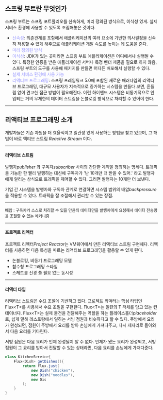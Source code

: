 
## 스프링 부트란 무엇인가

스프링 부트는 스프링 포트폴리오를 신속하게, 미리 정의된 방식으로, 이식성 있게. 실제 서비스 환경에 사용할 수 있도록 조립해놓은 것이다.

- <span style="color:9999ff">신속성</span>: 의존관계를 포함해서 애플리케이션의 여러 요소에 기반한 의사결정을 신속히 적용할 수 있게 해주므로 애플리케이션 개발 속도를 높이는 데 도움을 준다.
- <span style="color:9999ff">미리 정의된 방식</span>
- <span style="color:9999ff">이식성</span>: JDK가 있는 곳이라면 스프링 부트 애플리케이션은 어디에서나 실행될 수 있다. 특정한 인증을 받은 애플리케이션 서버나 특정 벤더 제품을 필요로 하지 않음, 스프링 부트의 도구를 사용해 패키지를 만들면 어디든 배포해서 실행할 수 있다.
- <span style="color:9999ff">실제 서비스 환경에 사용 가능</span>
- <span style="color:9999ff">리액티브 프로그래밍</span>: 스프링 프레임워크 5.0에 포함된 새로운 패러다임의 리액티브 프로그래밍, 대규모 사용자가 지속적으로 증가하는 시스템을 만들다 보면, 흔들림 없이 견고한 접근 방법이 필요해진다. 이런 하이엔드 시스템은 비동기적으로 인입되는 거의 무제한의 데이터 스트림을 논블로킹 방식으로 처리할 수 있어야 한다.

<hr>

## 리액티브 프로그래밍 소개
개발자들은 기존 자원을 더 효율적이고 일관성 있게 사용하는 방법을 찾고 있으며, 그 해법이 바로 액티브 스트림 *Reactive Stream* 이다.
- - - 
#### 리액티브 스트림
발행자*publisher* 와 구독자*subscriber* 사이의 간단한 계약을 정의하는 명세다. 트래픽을 가능한 한 빨리 발행하는 대신에 구독자가 '난 10개만 더 받을 수 있어.' 라고 발행자에게 알리는 상식으로 트래픽을 제어할 수 있다. 그러면 발행자는 10개만 더 보낸다.

기업 간 시스템을 발행자와 구독자 관계로 연결하면 시스템 범위의 배압*backpressure* 을 적용할 수 있다. 트래픽을 잘 조절해서 관리할 수 있는 장점.
- - -
<span style="font-size:13px">배압 : 구독자가 스스로 처리할 수 있을 만큼의 데이터만을 발행자에게 요청해서 데이터 전송량을 조절할 수 있는 메커니즘
- - - 
#### 프로젝트 리엑터
프로젝트 리엑터*Project Reactor*는 VM웨어에서 만든 리액티브 스트림 구현체다. 리액터를 사용하면 다음 특성을 따르는 리액티브 프로그래밍을 활용할 수 있게 된다.

- 논블로킹, 비동기 프로그래밍 모델
- 함수형 프로그래밍 스타일
- 스레드를 신경 쓸 필요 없는 동시성
- - -
#### 리액터 타입
리액티브 스트림은 수요 조절에 기반하고 있다. 프로젝트 리액터는 핵심 타입인 Flux&lt;T>를 사용해서 수요 조절을 구현한다. Flux&lt;T>는 일련의 T 객체를 담고 있는 컨테이너다.
Flux&lt;T>는 실제 물건을 전달해주는 역할을 하는 플레이스홀더*placeholder*로, 쉽게 말해 레스토랑에서 일하는 서빙 점원과 비슷하다고 할 수 있다. 주방에서 요리가 완성되면, 점원이 주방에서 요리를 받아 손님에게 가져다주고, 다시 제자리로 돌아와서 다음 요리를 기다린다.

서빙 점원은 다음 요리가 언제 완성될지 알 수 없다. 언제가 됐든 요리가 완성되고, 서빙 점원이 그 요리를 받아서 전달할 수 있는 상태라면, 다음 요리를 손님에게 가져다준다.
```java
class KitchenService{
	Flux<Dish> getDishes(){
		return Flux.just(
			new Dish("chicken"),
			new Dish("noodles"),
			new Dis
		);
	}
}
```